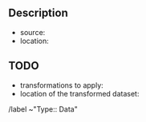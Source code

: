 ## Description

- source:
- location:

## TODO

- transformations to apply:
- location of the transformed dataset:

/label ~"Type:: Data"

